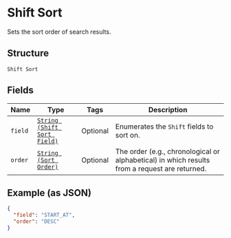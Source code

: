
# Shift Sort

Sets the sort order of search results.

## Structure

`Shift Sort`

## Fields

| Name | Type | Tags | Description |
|  --- | --- | --- | --- |
| `field` | [`String (Shift Sort Field)`](/doc/models/shift-sort-field.md) | Optional | Enumerates the `Shift` fields to sort on. |
| `order` | [`String (Sort Order)`](/doc/models/sort-order.md) | Optional | The order (e.g., chronological or alphabetical) in which results from a request are returned. |

## Example (as JSON)

```json
{
  "field": "START_AT",
  "order": "DESC"
}
```

